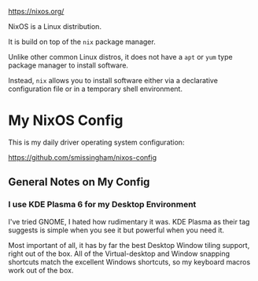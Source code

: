 https://nixos.org/

NixOS is a Linux distribution.

It is build on top of the `nix` package manager.

Unlike other common Linux distros, it does not have a `apt` or `yum` type package manager to install software. 

Instead, `nix` allows you to install software either via a declarative configuration file or in a temporary shell environment.

# My NixOS Config

This is my daily driver operating system configuration: 

https://github.com/smissingham/nixos-config

## General Notes on My Config

### I use KDE Plasma 6 for my Desktop Environment

I've tried GNOME, I hated how rudimentary it was. KDE Plasma as their tag suggests is simple when you see it but powerful when you need it.

Most important of all, it has by far the best Desktop Window tiling support, right out of the box. 
All of the Virtual-desktop and Window snapping shortcuts match the excellent Windows shortcuts, so my keyboard macros work out of the box.
